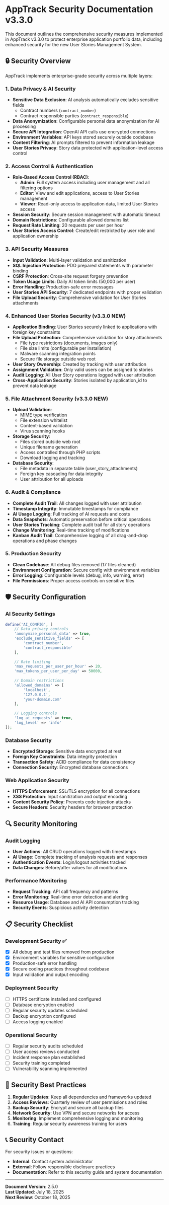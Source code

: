 # AppTrack Security Documentation v3.3.0

This document outlines the comprehensive security measures implemented in AppTrack v3.3.0 to protect enterprise application portfolio data, including enhanced security for the new User Stories Management System.

## 🔒 Security Overview

AppTrack implements enterprise-grade security across multiple layers:

### 1. Data Privacy & AI Security
- **Sensitive Data Exclusion**: AI analysis automatically excludes sensitive fields
  - Contract numbers (`contract_number`)
  - Contract responsible parties (`contract_responsible`)
- **Data Anonymization**: Configurable personal data anonymization for AI processing
- **Secure API Integration**: OpenAI API calls use encrypted connections
- **Environment Variables**: API keys stored securely outside codebase
- **Content Filtering**: AI prompts filtered to prevent information leakage
- **User Stories Privacy**: Story data protected with application-level access control

### 2. Access Control & Authentication
- **Role-Based Access Control (RBAC)**:
  - **Admin**: Full system access including user management and all filtering options
  - **Editor**: View and edit applications, access to User Stories management
  - **Viewer**: Read-only access to application data, limited User Stories access
- **Session Security**: Secure session management with automatic timeout
- **Domain Restrictions**: Configurable allowed domains list
- **Request Rate Limiting**: 20 requests per user per hour
- **User Stories Access Control**: Create/edit restricted by user role and application ownership

### 3. API Security Measures
- **Input Validation**: Multi-layer validation and sanitization
- **SQL Injection Protection**: PDO prepared statements with parameter binding
- **CSRF Protection**: Cross-site request forgery prevention
- **Token Usage Limits**: Daily AI token limits (50,000 per user)
- **Error Handling**: Production-safe error messages
- **User Stories API Security**: 7 dedicated endpoints with proper validation
- **File Upload Security**: Comprehensive validation for User Stories attachments

### 4. Enhanced User Stories Security (v3.3.0 NEW)
- **Application Binding**: User Stories securely linked to applications with foreign key constraints
- **File Upload Protection**: Comprehensive validation for story attachments
  - File type restrictions (documents, images only)
  - File size limits (configurable per installation)
  - Malware scanning integration points
  - Secure file storage outside web root
- **User Story Ownership**: Created by tracking with user attribution
- **Assignment Validation**: Only valid users can be assigned to stories
- **Audit Logging**: All User Story operations logged with user attribution
- **Cross-Application Security**: Stories isolated by application_id to prevent data leakage

### 5. File Attachment Security (v3.3.0 NEW)
- **Upload Validation**: 
  - MIME type verification
  - File extension whitelist
  - Content-based validation
  - Virus scanning hooks
- **Storage Security**:
  - Files stored outside web root
  - Unique filename generation
  - Access controlled through PHP scripts
  - Download logging and tracking
- **Database Security**:
  - File metadata in separate table (user_story_attachments)
  - Foreign key cascading for data integrity
  - User attribution for all uploads

### 6. Audit & Compliance
- **Complete Audit Trail**: All changes logged with user attribution
- **Timestamp Integrity**: Immutable timestamps for compliance
- **AI Usage Logging**: Full tracking of AI requests and costs
- **Data Snapshots**: Automatic preservation before critical operations
- **User Stories Tracking**: Complete audit trail for all story operations
- **Change Monitoring**: Real-time tracking of modifications
- **Kanban Audit Trail**: Comprehensive logging of all drag-and-drop operations and phase changes

### 5. Production Security
- **Clean Codebase**: All debug files removed (17 files cleaned)
- **Environment Configuration**: Secure config with environment variables
- **Error Logging**: Configurable levels (debug, info, warning, error)
- **File Permissions**: Proper access controls on sensitive files

## 🛡️ Security Configuration

### AI Security Settings
```php
define('AI_CONFIG', [
    // Data privacy controls
    'anonymize_personal_data' => true,
    'exclude_sensitive_fields' => [
        'contract_number',
        'contract_responsible'
    ],
    
    // Rate limiting
    'max_requests_per_user_per_hour' => 20,
    'max_tokens_per_user_per_day' => 50000,
    
    // Domain restrictions
    'allowed_domains' => [
        'localhost',
        '127.0.0.1',
        'your-domain.com'
    ],
    
    // Logging controls
    'log_ai_requests' => true,
    'log_level' => 'info'
]);
```

### Database Security
- **Encrypted Storage**: Sensitive data encrypted at rest
- **Foreign Key Constraints**: Data integrity protection
- **Transaction Safety**: ACID compliance for data consistency
- **Connection Security**: Encrypted database connections

### Web Application Security
- **HTTPS Enforcement**: SSL/TLS encryption for all connections
- **XSS Protection**: Input sanitization and output encoding
- **Content Security Policy**: Prevents code injection attacks
- **Secure Headers**: Security headers for browser protection

## 🔍 Security Monitoring

### Audit Logging
- **User Actions**: All CRUD operations logged with timestamps
- **AI Usage**: Complete tracking of analysis requests and responses
- **Authentication Events**: Login/logout activities tracked
- **Data Changes**: Before/after values for all modifications

### Performance Monitoring
- **Request Tracking**: API call frequency and patterns
- **Error Monitoring**: Real-time error detection and alerting
- **Resource Usage**: Database and AI API consumption tracking
- **Security Events**: Suspicious activity detection

## 📋 Security Checklist

### Development Security ✅
- [x] All debug and test files removed from production
- [x] Environment variables for sensitive configuration
- [x] Production-safe error handling
- [x] Secure coding practices throughout codebase
- [x] Input validation and output encoding

### Deployment Security
- [ ] HTTPS certificate installed and configured
- [ ] Database encryption enabled
- [ ] Regular security updates scheduled
- [ ] Backup encryption configured
- [ ] Access logging enabled

### Operational Security
- [ ] Regular security audits scheduled
- [ ] User access reviews conducted
- [ ] Incident response plan established
- [ ] Security training completed
- [ ] Vulnerability scanning implemented

## 🚨 Security Best Practices

1. **Regular Updates**: Keep all dependencies and frameworks updated
2. **Access Reviews**: Quarterly review of user permissions and roles
3. **Backup Security**: Encrypt and secure all backup files
4. **Network Security**: Use VPN and secure networks for access
5. **Monitoring**: Implement comprehensive logging and monitoring
6. **Training**: Regular security awareness training for users

## 📞 Security Contact

For security issues or questions:
- **Internal**: Contact system administrator
- **External**: Follow responsible disclosure practices
- **Documentation**: Refer to this security guide and system documentation

---

**Document Version**: 2.5.0  
**Last Updated**: July 18, 2025  
**Next Review**: October 18, 2025
